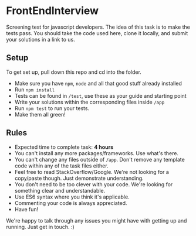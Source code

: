 # FrontEndInterview
Screening test for javascript developers. The idea of this task is to make the tests pass. 
You should take the code used here, clone it locally, and submit your solutions in a link to us.

## Setup

To get set up, pull down this repo and cd into the folder.
 - Make sure you have `npm`, `node` and all that good stuff already installed 
 - Run `npm install`
 - Tests can be found in `/test`, use these as your guide and starting point
 - Write your solutions within the corresponding files inside `/app`
 - Run `npm test` to run your tests.
 - Make them all green!

## Rules

 - Expected time to complete task: **4 hours**
 - You can't install any more packages/frameworks. Use what's there.
 - You can't change any files outside of `/app`. Don't remove any template code within any of the task files either.
 - Feel free to read StackOverflow/Google. We're not looking for a copy/paste though. Just demonstrate understanding.
 - You don't need to be too clever with your code. We're looking for something clear and understandable.
 - Use ES6 syntax where you think it's applicable.
 - Commenting your code is always appreciated.
 - Have fun!
 
 We're happy to talk through any issues you might have with getting up and running. Just get in touch.  :)
